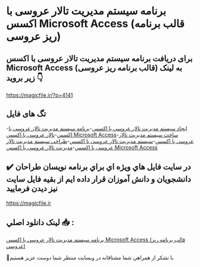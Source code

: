 # برنامه سیستم مدیریت تالار عروسی با اکسس Microsoft Access (قالب برنامه ریز عروسی)

## برای دریافت برنامه سیستم مدیریت تالار عروسی با اکسس Microsoft Access (قالب برنامه ریز عروسی) به لینک زیر بروید 👇

https://magicfile.ir/?p=4141

## تگ های فایل

-[ایجاد سیستم مدیریت تالار عروسی با اکسس](https://magicfile.ir/product/%d8%a8%d8%b1%d9%86%d8%a7%d9%85%d9%87-%d8%b3%db%8c%d8%b3%d8%aa%d9%85-%d9%85%d8%af%db%8c%d8%b1%db%8c%d8%aa-%d8%aa%d8%a7%d9%84%d8%a7%d8%b1-%d8%b9%d8%b1%d9%88%d8%b3%db%8c-%d8%a8%d8%a7-%d8%a7%da%a9%d8%b3%d8%b3-microsoft-access/)-[برنامه سیستم مدیریت تالار عروسی با اکسس](https://magicfile.ir/product/%d8%a8%d8%b1%d9%86%d8%a7%d9%85%d9%87-%d8%b3%db%8c%d8%b3%d8%aa%d9%85-%d9%85%d8%af%db%8c%d8%b1%db%8c%d8%aa-%d8%aa%d8%a7%d9%84%d8%a7%d8%b1-%d8%b9%d8%b1%d9%88%d8%b3%db%8c-%d8%a8%d8%a7-%d8%a7%da%a9%d8%b3%d8%b3-microsoft-access/)-[تالار عروسی با اکسس Microsoft Access](https://magicfile.ir/product/%d8%a8%d8%b1%d9%86%d8%a7%d9%85%d9%87-%d8%b3%db%8c%d8%b3%d8%aa%d9%85-%d9%85%d8%af%db%8c%d8%b1%db%8c%d8%aa-%d8%aa%d8%a7%d9%84%d8%a7%d8%b1-%d8%b9%d8%b1%d9%88%d8%b3%db%8c-%d8%a8%d8%a7-%d8%a7%da%a9%d8%b3%d8%b3-microsoft-access/)-[ساخت سیستم مدیریت تالار عروسی با اکسس](https://magicfile.ir/product/%d8%a8%d8%b1%d9%86%d8%a7%d9%85%d9%87-%d8%b3%db%8c%d8%b3%d8%aa%d9%85-%d9%85%d8%af%db%8c%d8%b1%db%8c%d8%aa-%d8%aa%d8%a7%d9%84%d8%a7%d8%b1-%d8%b9%d8%b1%d9%88%d8%b3%db%8c-%d8%a8%d8%a7-%d8%a7%da%a9%d8%b3%d8%b3-microsoft-access/)-[سیستم مدیریت تالار عروسی با اکسس](https://magicfile.ir/product/%d8%a8%d8%b1%d9%86%d8%a7%d9%85%d9%87-%d8%b3%db%8c%d8%b3%d8%aa%d9%85-%d9%85%d8%af%db%8c%d8%b1%db%8c%d8%aa-%d8%aa%d8%a7%d9%84%d8%a7%d8%b1-%d8%b9%d8%b1%d9%88%d8%b3%db%8c-%d8%a8%d8%a7-%d8%a7%da%a9%d8%b3%d8%b3-microsoft-access/)-[طراحی سیستم مدیریت تالار عروسی با اکسس](https://magicfile.ir/product/%d8%a8%d8%b1%d9%86%d8%a7%d9%85%d9%87-%d8%b3%db%8c%d8%b3%d8%aa%d9%85-%d9%85%d8%af%db%8c%d8%b1%db%8c%d8%aa-%d8%aa%d8%a7%d9%84%d8%a7%d8%b1-%d8%b9%d8%b1%d9%88%d8%b3%db%8c-%d8%a8%d8%a7-%d8%a7%da%a9%d8%b3%d8%b3-microsoft-access/)-[مدیریت تالار عروسی با اکسس Microsoft Access](https://magicfile.ir/product/%d8%a8%d8%b1%d9%86%d8%a7%d9%85%d9%87-%d8%b3%db%8c%d8%b3%d8%aa%d9%85-%d9%85%d8%af%db%8c%d8%b1%db%8c%d8%aa-%d8%aa%d8%a7%d9%84%d8%a7%d8%b1-%d8%b9%d8%b1%d9%88%d8%b3%db%8c-%d8%a8%d8%a7-%d8%a7%da%a9%d8%b3%d8%b3-microsoft-access/)

## ✔️ در سايت فايل هاي ويژه اي براي برنامه نويسان طراحان دانشجويان و دانش آموزان قرار داده ايم از بقيه فايل سايت نيز ديدن فرماييد

https://magicfile.ir


## لينک دانلود اصلي 📥 :

[برنامه سیستم مدیریت تالار عروسی با اکسس Microsoft Access (قالب برنامه ریز عروسی)](https://magicfile.ir/product/%d8%a8%d8%b1%d9%86%d8%a7%d9%85%d9%87-%d8%b3%db%8c%d8%b3%d8%aa%d9%85-%d9%85%d8%af%db%8c%d8%b1%db%8c%d8%aa-%d8%aa%d8%a7%d9%84%d8%a7%d8%b1-%d8%b9%d8%b1%d9%88%d8%b3%db%8c-%d8%a8%d8%a7-%d8%a7%da%a9%d8%b3%d8%b3-microsoft-access/) 


🙏با تشکر از همراهي شما مشتاقانه در وبسایت منتظر شما دوست عزیز هستیم

